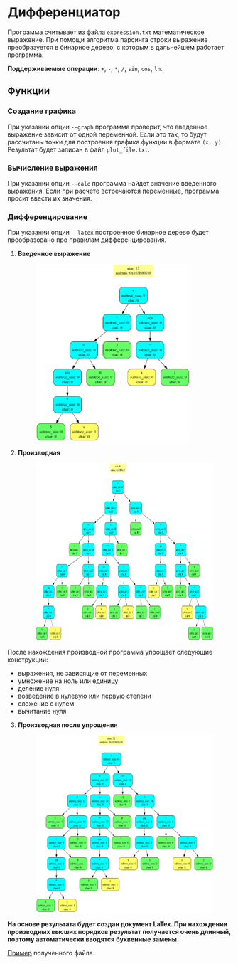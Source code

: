 # Дифференциатор

Программа считывает из файла  `expression.txt` математическое выражение. При помощи алгоритма парсинга строки выражение преобразуется в бинарное дерево, с которым в дальнейшем работает программа.

**Поддерживаемые операции**: `+`, `-`, `*`, `/`, `sin`, `cos`, `ln`.

## Функции

### Создание графика

При указании опции `--graph` программа проверит, что введенное выражение зависит от одной переменной. Если это так, то будут рассчитаны точки для построения графика функции в формате `(x, y)`. Результат будет записан в файл `plоt_file.txt`.

### Вычисление выражения

При указании опции `--calc` программа найдет значение введенного выражения. Если при расчете встречаются переменные, программа просит ввести их значения.

### Дифференцирование

При указании опции `--latex` построенное бинарное дерево будет преобразовано про правилам дифференцирования.

1) **Введенное выражение**
    <figure>
    <img src="Graphviz/diff.png" height=400>
    </figure>

2) **Производная**
    <figure>
    <img src="Graphviz/diff_no_simp.png" height=400>
    </figure>

После нахождения производной программа упрощает следующие конструкции:
- выражения, не зависящие от переменных
- умножение на ноль или единицу
- деление нуля
- возведение в нулевую или первую степени
- сложение с нулем
- вычитание нуля

3)  **Производная после упрощения**
    <figure>
    <img src="Graphviz/diff_simp.png" height=400>
    </figure>

**На основе результата будет создан документ LaTex. При нахождении производных высших порядков результат получается очень длинный, поэтому автоматически вводятся буквенные замены.**

[Пример](result.pdf) полученного файла.